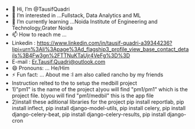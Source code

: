 - 👋 Hi, I’m @TausifQuadri
- 👀 I’m interested in ...Fullstack, Data Analytics and ML  
- 🌱 I’m currently learning ...Noida Institute of Engineering and Technology,Grater Noida
- 📫 How to reach me ...
- Linkedin : https://www.linkedin.com/in/tausif-quadri-a39344236?lipi=urn%3Ali%3Apage%3Ad_flagship3_profile_view_base_contact_details%3B4Fw3gn%2FTTNuKTaUjr4VeFg%3D%3D
-  E-mail : Er.Tausif.Quadri@outlook.com
- 😄 Pronouns: ... He/Him
- ⚡ Fun fact: ... About me :I am also called rancho by my friends
- Instruction relted to the to setup the  medbill project 
- 1)"pm1" is the name of the project
    a)you will find "pm1/pm1" which is the project file.
    b)you will find "pm1/medbil" this is the app file
- 2)install these aditional libraries for the project
  pip install reportlab,
pip install inflect,
pip install django-model-utils,
pip install celery,
pip install django-celery-beat,
pip install django-celery-results,
pip install django-cron
